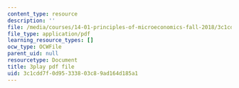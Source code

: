 ```yaml
---
content_type: resource
description: ''
file: /media/courses/14-01-principles-of-microeconomics-fall-2018/3c1cdd7f0d95333803c89ad164d185a1_F0ulAkrfvzo.pdf
file_type: application/pdf
learning_resource_types: []
ocw_type: OCWFile
parent_uid: null
resourcetype: Document
title: 3play pdf file
uid: 3c1cdd7f-0d95-3338-03c8-9ad164d185a1
---
```


